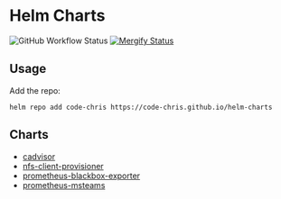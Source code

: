 # Helm Charts

![GitHub Workflow Status](https://img.shields.io/github/workflow/status/code-chris/helm-charts/Release%20Charts?style=flat-square)
[![Mergify Status][mergify-status]][mergify]

[mergify]: https://mergify.io
[mergify-status]: https://img.shields.io/endpoint.svg?url=https://gh.mergify.io/badges/code-chris/helm-charts&style=flat-square

## Usage

Add the repo:

```
helm repo add code-chris https://code-chris.github.io/helm-charts
```

## Charts

- [cadvisor](https://github.com/code-chris/helm-charts/tree/master/charts/cadvisor)
- [nfs-client-provisioner](https://github.com/code-chris/helm-charts/tree/master/charts/nfs-client-provisioner)
- [prometheus-blackbox-exporter](https://github.com/code-chris/helm-charts/tree/master/charts/prometheus-blackbox-exporter)
- [prometheus-msteams](https://github.com/code-chris/helm-charts/tree/master/charts/prometheus-msteams)

